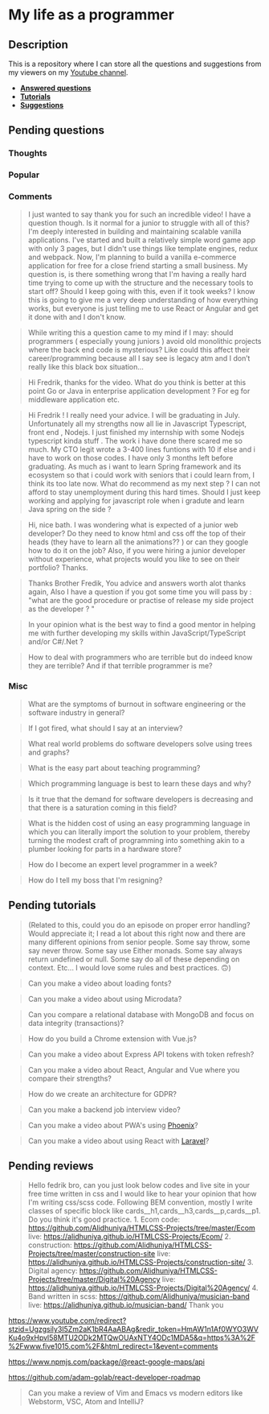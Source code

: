 # My life as a programmer

## Description

This is a repository where I can store all the 
questions and suggestions from my viewers on my [Youtube channel](https://www.youtube.com/user/Fidde12345).

* **[Answered questions](https://www.youtube.com/playlist?list=PLBAZWBMYeVYjXogYQDd1rwVI0c5YoioqU)**
* **[Tutorials](./tutorials.md)**
* **[Suggestions](./suggestions.md)**

## Pending questions

### Thoughts

### Popular

### Comments

> I just wanted to say thank you for such an incredible video! I have a question though. Is it normal for a junior to struggle with all of this? I'm deeply interested in building and maintaining scalable vanilla applications. I've started and built a relatively simple word game app with only 3 pages, but I didn't use things like template engines, redux and webpack. Now, I'm planning to build a vanilla e-commerce application for free for a close friend starting a small business. My question is, is there something wrong that I'm having a really hard time trying to come up with the structure and the necessary tools to start off? Should I keep going with this, even if it took weeks? I know this is going to give me a very deep understanding of how everything works, but everyone is just telling me to use React or Angular and get it done with and I don't know.

> While writing this a question came to my mind if I may: should programmers ( especially young juniors ) avoid old monolithic projects where the back end code is mysterious? Like could this affect their career/programming because all I say see is legacy atm and I don’t really like this black box situation... 

> Hi Fredrik, thanks for the video. What do you think  is better at this point Go or Java in enterprise application development ? For eg  for middleware application etc.

> Hi Fredrik ! I really need your advice. I will be graduating in July. Unfortunately all my strengths now all lie in Javascript Typescript, front end , Nodejs. I just finished my internship with some Nodejs typescript kinda stuff . The work i have done there scared me so much. My CTO legit wrote a 3-400 lines funtions with 10 if else and i have to work on those codes. I have only 3 months left before graduating. As much as i want to learn Spring framework and its ecosystem so that i could work with seniors that i could learn from, I think its too late now. What do recommend as my next step ? I can not afford to stay unemployment during this hard times. Should I just keep working and applying for javascript role when i gradute and learn Java spring on the side ?

> Hi, nice bath. I was wondering what is expected of a junior web developer? Do they need to know html and css off the top of their heads (they have to learn all the animations?? ) or can they google how to do it on the job? Also, if you were hiring a junior developer without experience, what projects would you like to see on their portfolio? Thanks.

> Thanks Brother Fredik, You advice and answers worth alot  thanks again, Also I have a question if you got some time you will pass by  : "what are the good procedure or practise of release my side project as the developer ? "

> In your opinion what is the best way to find a good mentor in helping me with further developing my skills within JavaScript/TypeScript and/or C#/.Net ?

> How to deal with programmers who are terrible but do indeed know they are terrible? And if that terrible programmer is me?

### Misc

> What are the symptoms of burnout in software engineering or the software industry in general?

> If I got fired, what should I say at an interview?

> What real world problems do software developers solve using trees and graphs?

> What is the easy part about teaching programming?

> Which programming language is best to learn these days and why?

> Is it true that the demand for software developers is decreasing and that there is a saturation coming in this field?

> What is the hidden cost of using an easy programming language in which you can literally import the solution to your problem, thereby turning the modest craft of programming into something akin to a plumber looking for parts in a hardware store?

> How do I become an expert level programmer in a week?

> How do I tell my boss that I'm resigning?

## Pending tutorials

> (Related to this, could you do an episode on proper error handling? Would appreciate it; I read a lot about this right now and there are many different opinions from senior people. Some say throw, some say never throw. Some say use Either monads. Some say always return undefined or null. Some say do all of these depending on context. Etc... I would love some rules and best practices. 🙃)

> Can you make a video about loading fonts?

> Can you make a video about using Microdata?

> Can you compare a relational database with MongoDB and focus on data integrity (transactions)?

> How do you build a Chrome extension with Vue.js?

> Can you make a video about Express API tokens with token refresh?

> Can you make a video about React, Angular and Vue where you compare their strengths?

> How do we create an architecture for GDPR?

> Can you make a backend job interview video?

> Can you make a video about PWA's using [Phoenix](http://phoenixframework.org)?

> Can you make a video about using React with [Laravel](https://laravel.com/)?

## Pending reviews

> Hello fedrik bro, can you just look below codes and live site in your free time written in css  and I would like to hear your opinion that how I'm writing css/scss code. Following BEM convention, mostly I write classes of specific block like cards__h1,cards__h3,cards__p,cards__p1. Do you think it's good practice. 1. Ecom code: https://github.com/Alidhuniya/HTMLCSS-Projects/tree/master/Ecom live: https://alidhuniya.github.io/HTMLCSS-Projects/Ecom/ 2. construction: https://github.com/Alidhuniya/HTMLCSS-Projects/tree/master/construction-site live:  https://alidhuniya.github.io/HTMLCSS-Projects/construction-site/ 3. Digital agency: https://github.com/Alidhuniya/HTMLCSS-Projects/tree/master/Digital%20Agency live:  https://alidhuniya.github.io/HTMLCSS-Projects/Digital%20Agency/ 4. Band written in scss:  https://github.com/Alidhuniya/musician-band live:  https://alidhuniya.github.io/musician-band/ Thank you

https://www.youtube.com/redirect?stzid=Ugzgsily3I5Zm2aK1bR4AaABAg&redir_token=HmAW1n1Af0WYO3WVKu4o9xHpvl58MTU2ODk2MTQwOUAxNTY4ODc1MDA5&q=https%3A%2F%2Fwww.five1015.com%2F&html_redirect=1&event=comments

https://www.npmjs.com/package/@react-google-maps/api

https://github.com/adam-golab/react-developer-roadmap

> Can you make a review of Vim and Emacs vs modern editors like Webstorm, VSC, Atom and IntelliJ?
